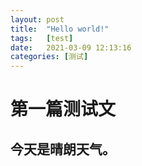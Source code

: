 ```yaml
---
layout: post
title:  "Hello world!"
tags:   [test]
date:   2021-03-09 12:13:16
categories: [测试]
---
```

# 第一篇测试文

## 今天是晴朗天气。
